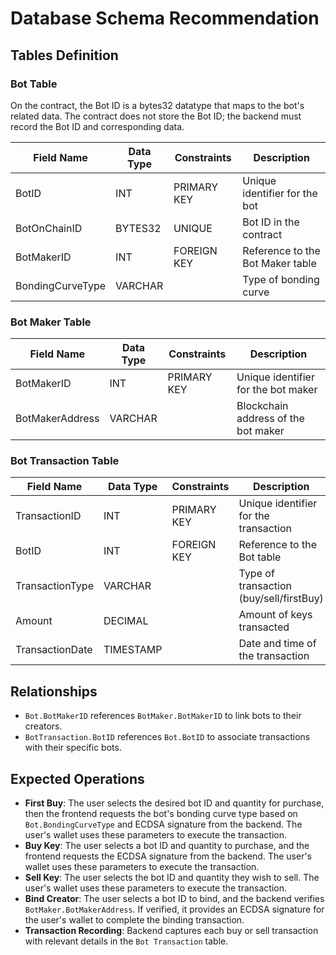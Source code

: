 # Database Schema Recommendation

## Tables Definition

### Bot Table

On the contract, the Bot ID is a bytes32 datatype that maps to the bot's related data. The contract does not store the Bot ID; the backend must record the Bot ID and corresponding data.

| Field Name       | Data Type | Constraints | Description                      |
| ---------------- | --------- | ----------- | -------------------------------- |
| BotID            | INT       | PRIMARY KEY | Unique identifier for the bot    |
| BotOnChainID     | BYTES32   | UNIQUE      | Bot ID in the contract           |
| BotMakerID       | INT       | FOREIGN KEY | Reference to the Bot Maker table |
| BondingCurveType | VARCHAR   |             | Type of bonding curve            |

### Bot Maker Table

| Field Name      | Data Type | Constraints | Description                         |
| --------------- | --------- | ----------- | ----------------------------------- |
| BotMakerID      | INT       | PRIMARY KEY | Unique identifier for the bot maker |
| BotMakerAddress | VARCHAR   |             | Blockchain address of the bot maker |

### Bot Transaction Table

| Field Name      | Data Type | Constraints | Description                             |
| --------------- | --------- | ----------- | --------------------------------------- |
| TransactionID   | INT       | PRIMARY KEY | Unique identifier for the transaction   |
| BotID           | INT       | FOREIGN KEY | Reference to the Bot table              |
| TransactionType | VARCHAR   |             | Type of transaction (buy/sell/firstBuy) |
| Amount          | DECIMAL   |             | Amount of keys transacted               |
| TransactionDate | TIMESTAMP |             | Date and time of the transaction        |

## Relationships

- `Bot.BotMakerID` references `BotMaker.BotMakerID` to link bots to their creators.
- `BotTransaction.BotID` references `Bot.BotID` to associate transactions with their specific bots.

## Expected Operations

- **First Buy**: The user selects the desired bot ID and quantity for purchase, then the frontend requests the bot's bonding curve type based on `Bot.BondingCurveType` and ECDSA signature from the backend. The user's wallet uses these parameters to execute the transaction.
- **Buy Key**: The user selects a bot ID and quantity to purchase, and the frontend requests the ECDSA signature from the backend. The user's wallet uses these parameters to execute the transaction.
- **Sell Key**: The user selects the bot ID and quantity they wish to sell. The user's wallet uses these parameters to execute the transaction.
- **Bind Creator**: The user selects a bot ID to bind, and the backend verifies `BotMaker.BotMakerAddress`. If verified, it provides an ECDSA signature for the user's wallet to complete the binding transaction.
- **Transaction Recording**: Backend captures each buy or sell transaction with relevant details in the `Bot Transaction` table.

